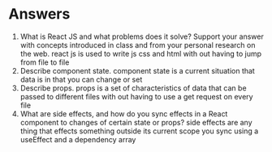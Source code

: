 # Answers

1. What is React JS and what problems does it solve? Support your answer with concepts introduced in class and from your personal research on the web.
react js is used to write js css and html with out having to jump from file to file 
1. Describe component state.
component state is a current situation that data is in that you can change or set
1. Describe props.
props is a set of characteristics of data that can be passed to different files with out having to use a get request on every file
1. What are side effects, and how do you sync effects in a React component to changes of certain state or props?
side effects are any thing that effects something outside its current scope you sync using a useEffect and a dependency array